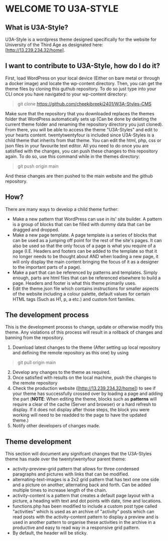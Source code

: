 # WELCOME TO U3A-STYLE
## What is U3A-Style?
U3A-Style is a wordpress theme designed specifically for the website for University of the Third Age as designated here: [http://13.239.234.32/home]. 
## I want to contribute to U3A-Style, how do I do it?
First, load WordPress on your local device (Either on bare metal or through a docker image) and locate the wp-content directory.
Then, you can get the theme files by cloning this guthub repository. To do so just type into your CLI once you have navigated to your wp-content directory:
> git clone https://github.com/cheekibreeki2401/W3A-Styles-CMS

Make sure that the repository that you downloaded replaces the themes folder that WordPress automatically sets up (Can be done by deleting the current theme folder and renaming the repository directory you just cloned). From there, you will be able to access the theme "U3A-Styles" and edit to your hearts content. twentytwentyfour is included since U3A-Styles is a child theme that inherits from that theme. You can edit the html, php, css or json files in your favourite text editor.  All you need to do once you are satisfied with the changes, you can push these changes to this repository again. To do so, use this command while in the themes directory:
> git push origin main

And these changes are then pushed to the main website and the github repository.

## How?
There are many ways to develop a child theme further:
* Make a new pattern that WordPress can use in its' site builder. A pattern is a group of blocks that can be filled with dummy data that can be dragged and dropped.
* Make a new page template. A page template is a series of blocks that can be used as a jumping off point for the rest of the site's pages. It can also be used so that the only focus of a page is what you require of a page (I.E. Headers and footers can be added to the template so that it no longer needs to be thought about AND when loading a new page, it will only display the main content bringing the focus of it as a designer to the important parts of a page).
* Make a part that can be referenced by patterns and templates. Simply enough, parts are html files that can be referenced elsewhere to build a page. Headers and footer is what this theme primarily uses.
* Edit the theme.json file which contains instructions for smaller aspects of the website including a colour palette, default values for certain HTML tags (Such as H1, p, a etc.) and custom font families. 

## The development process
This is the development process to change, update or otherwise modify this theme. Any violations of this process will result in a rollback of changes and banning from the repository.
1. Download latest changes to the theme (After setting up local repository and defining the remote repository as this one)  by using
> git pull origin main
2. Develop any changes to the theme as required.
3. Once satisfied with results on the local machine, push the changes to the remote repository
4. Check the production website ([http://13.239.234.32/home]) to see if your theme has successfully crossed over by loading a page and adding the part (**NOTE**: When editing the theme, blocks such as **patterns** will require a clear of the cache (Server and browser) or a hard refresh to display. If it does not display after those steps, the block you were working will need to be readded to the page to have the updated theme.)
5. Notify other developers of changes made.

## Theme development
This section will document any signifcant changes that the U3A-Styles theme has made over the twentytwentyfour parent theme:
* activity-preview-grid pattern that allows for three condensed paragraphs and pictures with links that can be modified.
* alternating-text-images is a 2x2 grid pattern that has text one one side and a picture on another, alternating back and forth. Can be added multiple times to increase length of the chain.
* activity-content is a pattern that creates a default page layout with a picture, a heading with text and dot points with date, time and locations.
* functions.php has been modified to include a custom post type called "activities" which is used as an archive of "activity" posts which can read posts with the activity-content pattern to display a preview and is used in another pattern to organise these activities in the archive in a productive and easy to read way in a responsive grid pattern.
* By default, the header will be sticky.
